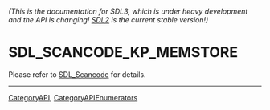 ###### (This is the documentation for SDL3, which is under heavy development and the API is changing! [SDL2](https://wiki.libsdl.org/SDL2/) is the current stable version!)
# SDL_SCANCODE_KP_MEMSTORE

Please refer to [SDL_Scancode](SDL_Scancode) for details.

----
[CategoryAPI](CategoryAPI), [CategoryAPIEnumerators](CategoryAPIEnumerators)


